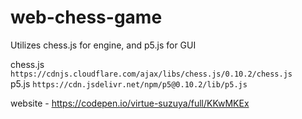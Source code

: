 # web-chess-game
Utilizes chess.js for engine, and p5.js for GUI

chess.js `https://cdnjs.cloudflare.com/ajax/libs/chess.js/0.10.2/chess.js`  
p5.js `https://cdn.jsdelivr.net/npm/p5@0.10.2/lib/p5.js`

website - https://codepen.io/virtue-suzuya/full/KKwMKEx
